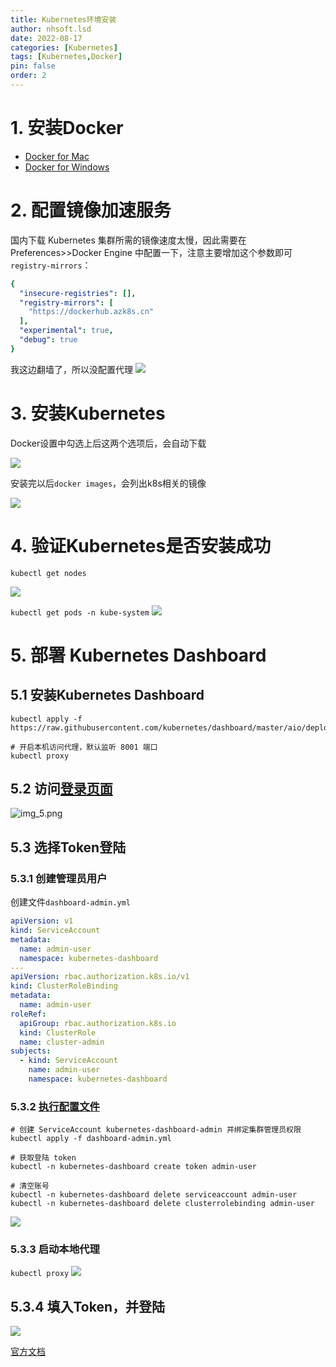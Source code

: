 ```yaml
---
title: Kubernetes环境安装
author: nhsoft.lsd
date: 2022-08-17
categories: [Kubernetes]
tags: [Kubernetes,Docker]
pin: false
order: 2
---
```


# 1. 安装Docker
* [Docker for Mac](https://docs.docker.com/desktop/install/mac-install/)
* [Docker for Windows](https://docs.docker.com/desktop/install/windows-install/)

# 2. 配置镜像加速服务
国内下载 Kubernetes 集群所需的镜像速度太慢，因此需要在 Preferences>>Docker Engine 中配置一下，注意主要增加这个参数即可`registry-mirrors`：
```yaml
{
  "insecure-registries": [],
  "registry-mirrors": [
    "https://dockerhub.azk8s.cn"
  ],
  "experimental": true,
  "debug": true
}
```
我这边翻墙了，所以没配置代理
![](/assets/img/nhsoft_lsd/2022-08-19-img.png)

# 3. 安装Kubernetes
Docker设置中勾选上后这两个选项后，会自动下载

![](/assets/img/nhsoft_lsd/2022-08-19-img_1.png)

安装完以后`docker images`，会列出k8s相关的镜像

![](/assets/img/nhsoft_lsd/2022-08-19-img_2.png)

# 4. 验证Kubernetes是否安装成功
`kubectl get nodes`

![](/assets/img/nhsoft_lsd/2022-08-19-img_3.png)

`kubectl get pods -n kube-system`
![](/assets/img/nhsoft_lsd/2022-08-19-img_4.png)

# 5. 部署 Kubernetes Dashboard
## 5.1 安装Kubernetes Dashboard
```shell
kubectl apply -f https://raw.githubusercontent.com/kubernetes/dashboard/master/aio/deploy/recommended.yaml

# 开启本机访问代理，默认监听 8001 端口
kubectl proxy
```
## 5.2 访问[登录页面](http://localhost:8001/api/v1/namespaces/kubernetes-dashboard/services/https:kubernetes-dashboard:/proxy/)
![img_5.png](/assets/img/nhsoft_lsd/2022-08-19-img_5.png)

## 5.3 选择Token登陆

### 5.3.1 创建管理员用户
创建文件`dashboard-admin.yml`
```yaml
apiVersion: v1
kind: ServiceAccount
metadata:
  name: admin-user
  namespace: kubernetes-dashboard
---
apiVersion: rbac.authorization.k8s.io/v1
kind: ClusterRoleBinding
metadata:
  name: admin-user
roleRef:
  apiGroup: rbac.authorization.k8s.io
  kind: ClusterRole
  name: cluster-admin
subjects:
  - kind: ServiceAccount
    name: admin-user
    namespace: kubernetes-dashboard
```

### 5.3.2 [执行配置文件](file:/assets/img/nhsoft_lsd/dashboard-admin.yml)
```shell
# 创建 ServiceAccount kubernetes-dashboard-admin 并绑定集群管理员权限
kubectl apply -f dashboard-admin.yml

# 获取登陆 token
kubectl -n kubernetes-dashboard create token admin-user

# 清空账号
kubectl -n kubernetes-dashboard delete serviceaccount admin-user
kubectl -n kubernetes-dashboard delete clusterrolebinding admin-user
```
![](/assets/img/nhsoft_lsd/2022-08-19-img_9.png)

### 5.3.3 启动本地代理
`kubectl proxy`
![](/assets/img/nhsoft_lsd/2022-08-19-img_8.png)

## 5.3.4 填入Token，并登陆
![](/assets/img/nhsoft_lsd/2022-08-19-img_7.png)


[官方文档](https://github.com/kubernetes/dashboard/blob/master/docs/user/access-control/README.md)
